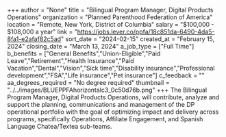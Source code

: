 +++
author = "None"
title = "Bilingual Program Manager, Digital Products Operations"
organization = "Planned Parenthood Federation of America"
location = "Remote, New York, District of Columbia"
salary = "$100,000 - $108,000 a year"
link = "https://jobs.lever.co/ppfa/18c851da-6490-4da5-8fa1-e2afaf82c5ad"
sort_date = "2024-02-15"
created_at = "February 15, 2024"
closing_date = "March 13, 2024"
a_job_type = ["Full Time"]
b_benefits = ["General Benefits","Union-Eligible","Paid Leave","Retirement","Health Insurance","Paid Vacation","Dental","Vision","Sick time","Disability insurance","Professional development","FSA","Life insurance","Pet insurance"]
c_feedback = ""
aa_degrees_required = "No degree required"
thumbnail = "../../images/BLUEPPFAhorizontalc3_0c50d76b.png"
+++
The Bilingual Program Manager, Digital Products Operations, will contribute, analyze and support the planning, communications and management of the DP operational portfolio with the goal of optimizing impact and delivery across programs, specifically Operations, Affiliate Engagement, and Spanish Language Chatea/Textea sub-teams.